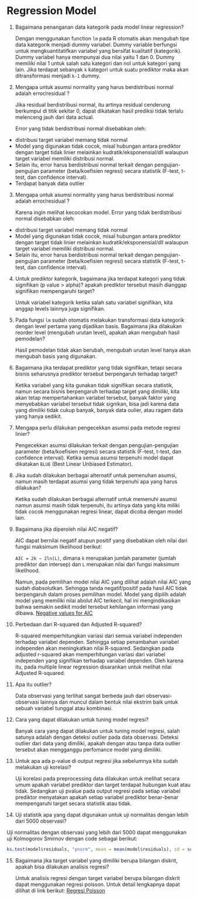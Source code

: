 # Regression Model



1. Bagaimana penanganan data kategorik pada model linear regression?

   Dengan menggunakan function `lm` pada R otomatis akan mengubah tipe data kategorik menjadi dummy variabel. Dummy variable berfungsi untuk mengkuantitatifkan variabel yang bersifat kualitatif (kategorik). Dummy variabel hanya mempunyai dua nilai yaitu 1 dan 0. Dummy memiliki nilai 1 untuk salah satu kategori dan nol untuk kategori yang lain. Jika terdapat sebanyak `k` kategori untuk  suatu prediktor maka akan ditransformasi menjadi `k-1` dummy.

2. Mengapa untuk asumsi normality yang harus berdistribusi normal adalah error/residual ?

   Jika residual berdistribusi normal, itu artinya residual cenderung berkumpul di titik sekitar 0, dapat dikatakan hasil prediksi tidak terlalu melenceng jauh dari data actual.

   Error yang tidak berdistribusi normal disebabkan oleh:

- distribusi target variabel memang tidak normal
- Model yang digunakan tidak cocok, misal hubungan antara prediktor dengan target tidak linier melainkan kudratik/eksponensial/dll walaupun target variabel memiliki distribusi normal. 
- Selain itu, error harus berdistribusi normal terkait dengan pengujian-pengujian parameter (beta/koefisien regresi) secara statistik (F-test, t-test, dan confidence interval).
- Terdapat banyak data outlier

3. Mengapa untuk asumsi normality yang harus berdistribusi normal adalah error/residual ?

   Karena ingin melihat kecocokan model. Error yang tidak berdistribusi normal disebabkan oleh:
- distribusi target variabel memang tidak normal
- Model yang digunakan tidak cocok, misal hubungan antara prediktor dengan target tidak linier melainkan kudratik/eksponensial/dll walaupun target variabel memiliki distribusi normal. 
- Selain itu, error harus berdistribusi normal terkait dengan pengujian-pengujian parameter (beta/koefisien regresi) secara statistik (F-test, t-test, dan confidence interval).

4. Untuk prediktor kategorik, bagaimana jika terdapat kategori yang tidak signifikan (p value > alpha)? apakah prediktor tersebut masih dianggap signifikan mempengaruhi target?

   Untuk variabel kategorik ketika salah satu variabel signifikan, kita anggap levels lainnya juga signifikan.

5. Pada fungsi `lm` sudah otomatis melakukan transformasi data kategorik dengan level pertama yang dijadikan basis. Bagaimana jika dilakukan reorder level (mengubah urutan level), apakah akan mengubah hasil pemodelan?

   Hasil pemodelan tidak akan berubah, mengubah urutan level hanya akan mengubah basis yang digunakan. 

6. Bagaimana jika terdapat prediktor yang tidak signifikan, tetapi secara bisnis seharusnya prediktor tersebut berpengaruh terhadap target?

   Ketika variabel yang kita gunakan tidak signifikan secara statistik, namun secara bisnis berpengaruh terhadap target yang dimiliki, kita akan tetap mempertahankan variabel tersebut, banyak faktor yang menyebabkan variabel tersebut tidak signikan, bisa jadi karena data yang dimiliki tidak cukup banyak, banyak data oulier, atau ragam data yang hanya sedikit.

7. Mengapa perlu dilakukan pengecekkan asumsi pada metode regresi linier?

   Pengecekkan asumsi dilakukan terkait dengan pengujian-pengujian parameter (beta/koefisien regresi) secara statistik (F-test, t-test, dan confidence interval). Ketika semua asumsi terpenuhi model dapat dikatakan `BLUE` (Best Linear Unbiased Estimator).

8. Jika sudah dilakukan berbagai alternatif untuk pemenuhan asumsi, namun masih terdapat asumsi yang tidak terpenuhi apa yang harus dilakukan?

   Ketika sudah dilakukan berbagai alternatif untuk memenuhi asumsi namun asumsi masih tidak terpenuhi, itu artinya data yang kita miliki tidak cocok menggunakan regresi linear, dapat dicoba dengan model lain.

9. Bagaimana jika diperoleh nilai AIC negatif?

   AIC dapat bernilai negatif atupun positif yang disebabkan oleh nilai dari fungsi maksimum likelihood berikut: 

   `AIC = 2k − 2ln(L)`, dimana `k` merupakan jumlah parameter (jumlah prediktor dan intersep) dan `L` merupakan nilai dari fungsi maksimum likelihood.

   Namun, pada pemilihan model nilai AIC yang dilihat adalah nilai AIC yang sudah diabsolutkan. Sehingga tanda negatif/positif pada hasil AIC tidak berpengaruh dalam proses pemilihan model. Model yang dipilih adalah model yang memiliki nilai abolut AIC terkecil, hal ini mengindikasikan bahwa semakin sedikit model tersebut kehilangan informasi yang dibawa. [Negative values for AIC](https://stats.stackexchange.com/questions/84076/negative-values-for-aic-in-general-mixed-model)

10. Perbedaan dari R-squared dan Adjusted R-squared?

    R-squared memperhitungkan variasi dari semua variabel independen terhadap variabel dependen. Sehingga setiap penambahan variabel independen akan meningkatkan nilai R-squared. Sedangkan pada adjusted r-squared akan memperhitungan variasi dari variabel independen yang signifikan terhadap variabel dependen. Oleh karena itu, pada multiple linear regression disarankan untuk melihat nilai Adjusted R-squared.

11. Apa itu outlier?

    Data observasi yang terlihat sangat berbeda jauh dari observasi-observasi lainnya dan muncul dalam bentuk nilai ekstrim baik untuk sebuah variabel tunggal atau kombinasi.

12. Cara yang dapat dilakukan untuk tuning model regresi?

    Banyak cara yang dapat dilakukan untuk tuning model regresi, salah satunya adalah dengan deteksi outlier pada data observasi. Deteksi outlier dari data yang dimiliki, apakah dengan atau tanpa data outlier tersebut akan mengganggu perfomance model yang dimiliki.

13. Untuk apa ada p-value di output regresi jika sebelumnya kita sudah melakukan uji korelasi?

    Uji korelasi pada preprocessing data dilakukan untuk melihat secara umum apakah variabel prediktor dan target terdapat hubungan kuat atau tidak. Sedangkan uji pvalue pada output regresi pada setiap variabel prediktor menyatakan apakah setiap variabel prediktor benar-benar mempengaruhi target secara statistik atau tidak.

14. Uji statistik apa yang dapat digunakan untuk uji normalitas dengan lebih dari 5000 observasi?

Uji normalitas dengan observasi yang lebih dari 5000 dapat menggunakan uji Kolmogorov Smirnov dengan code sebagai berikut:


```r
ks.test(model$residuals, "pnorm", mean = mean(model$residuals), sd = sd(model$residuals))
```

15. Bagaimana jika target variabel yang dimiliki berupa bilangan diskrit, apakah bisa dilakukan analisis regresi?

    Untuk analisis regresi dengan target variabel berupa bilangan diskrit dapat menggunakan regresi poisson. Untuk detail lengkapnya dapat dilihat di link berikut: [Regresi Poisson](https://algotech.netlify.com/blog/poisson-regression-and-neg-ative-binomial-regression/)
